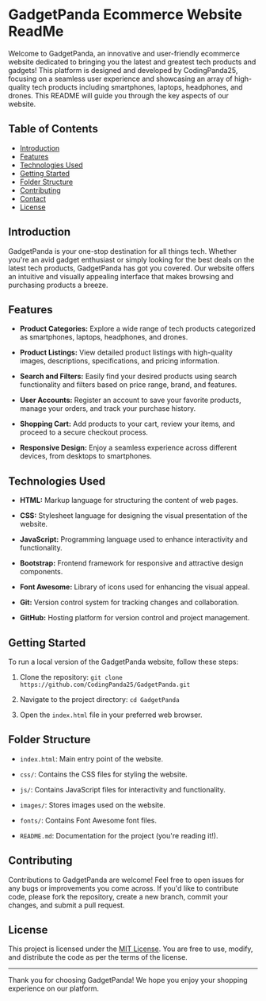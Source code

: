 # GadgetPanda Ecommerce Website ReadMe

Welcome to GadgetPanda, an innovative and user-friendly ecommerce website dedicated to bringing you the latest and greatest tech products and gadgets! This platform is designed and developed by CodingPanda25, focusing on a seamless user experience and showcasing an array of high-quality tech products including smartphones, laptops, headphones, and drones. This README will guide you through the key aspects of our website.

## Table of Contents

- [Introduction](#introduction)
- [Features](#features)
- [Technologies Used](#technologies-used)
- [Getting Started](#getting-started)
- [Folder Structure](#folder-structure)
- [Contributing](#contributing)
- [Contact](#contact)
- [License](#license)

## Introduction

GadgetPanda is your one-stop destination for all things tech. Whether you're an avid gadget enthusiast or simply looking for the best deals on the latest tech products, GadgetPanda has got you covered. Our website offers an intuitive and visually appealing interface that makes browsing and purchasing products a breeze.

## Features

- **Product Categories:** Explore a wide range of tech products categorized as smartphones, laptops, headphones, and drones.

- **Product Listings:** View detailed product listings with high-quality images, descriptions, specifications, and pricing information.

- **Search and Filters:** Easily find your desired products using search functionality and filters based on price range, brand, and features.

- **User Accounts:** Register an account to save your favorite products, manage your orders, and track your purchase history.

- **Shopping Cart:** Add products to your cart, review your items, and proceed to a secure checkout process.

- **Responsive Design:** Enjoy a seamless experience across different devices, from desktops to smartphones.

## Technologies Used

- **HTML:** Markup language for structuring the content of web pages.
  
- **CSS:** Stylesheet language for designing the visual presentation of the website.
  
- **JavaScript:** Programming language used to enhance interactivity and functionality.
  
- **Bootstrap:** Frontend framework for responsive and attractive design components.
  
- **Font Awesome:** Library of icons used for enhancing the visual appeal.
  
- **Git:** Version control system for tracking changes and collaboration.
  
- **GitHub:** Hosting platform for version control and project management.

## Getting Started

To run a local version of the GadgetPanda website, follow these steps:

1. Clone the repository: `git clone https://github.com/CodingPanda25/GadgetPanda.git`

2. Navigate to the project directory: `cd GadgetPanda`

3. Open the `index.html` file in your preferred web browser.

## Folder Structure

- `index.html`: Main entry point of the website.
  
- `css/`: Contains the CSS files for styling the website.
  
- `js/`: Contains JavaScript files for interactivity and functionality.
  
- `images/`: Stores images used on the website.
  
- `fonts/`: Contains Font Awesome font files.
  
- `README.md`: Documentation for the project (you're reading it!).

## Contributing

Contributions to GadgetPanda are welcome! Feel free to open issues for any bugs or improvements you come across. If you'd like to contribute code, please fork the repository, create a new branch, commit your changes, and submit a pull request.

## License

This project is licensed under the [MIT License](LICENSE). You are free to use, modify, and distribute the code as per the terms of the license.

---

Thank you for choosing GadgetPanda! We hope you enjoy your shopping experience on our platform.
